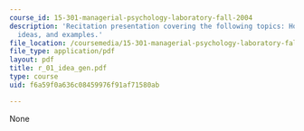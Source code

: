 ```yaml
---
course_id: 15-301-managerial-psychology-laboratory-fall-2004
description: 'Recitation presentation covering the following topics: How to get ideas,
  ideas, and examples.'
file_location: /coursemedia/15-301-managerial-psychology-laboratory-fall-2004/f6a59f0a636c08459976f91af71580ab_r_01_idea_gen.pdf
file_type: application/pdf
layout: pdf
title: r_01_idea_gen.pdf
type: course
uid: f6a59f0a636c08459976f91af71580ab

---
```

None